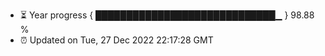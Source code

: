 - ⏳ Year progress { █████████████████████████████▁ } 98.88 %
- ⏰ Updated on Tue, 27 Dec 2022 22:17:28 GMT

